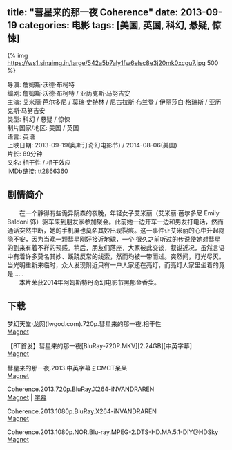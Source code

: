 title: "彗星来的那一夜 Coherence"
date: 2013-09-19
categories: 电影
tags: [美国, 英国, 科幻, 悬疑, 惊悚]
---
{% img https://ws1.sinaimg.in/large/542a5b7aly1fw6elsc8e3j20mk0xcgu7.jpg 500 %}

导演: 詹姆斯·沃德·布柯特  
编剧: 詹姆斯·沃德·布柯特 / 亚历克斯·马努吉安  
主演: 艾米丽·芭尔多尼 / 莫瑞·史特林 / 尼古拉斯·布兰登 / 伊丽莎白·格瑞斯 / 亚历克斯·马努吉安  
类型: 科幻 / 悬疑 / 惊悚  
制片国家/地区: 美国 / 英国  
语言: 英语  
上映日期: 2013-09-19(奥斯汀奇幻电影节) / 2014-08-06(美国)  
片长: 89分钟  
又名: 相干性 / 相干效应  
IMDb链接: [tt2866360](http://www.imdb.com/title/tt2866360)

## 剧情简介

　　在一个静得有些诡异阴森的夜晚，年轻女子艾米丽（艾米丽·芭尔多尼 Emily Baldoni 饰）驱车来到朋友家参加聚会。此前她一边开车一边和男友打电话，然而通话突然中断，她的手机屏也莫名其妙出现裂痕。这一事件让艾米丽的心中升起隐隐不安，因为当晚一颗彗星刚好接近地球，一个 很久之前听过的传说使她对彗星的到来有着不祥的预感。稍后，朋友们落座，大家彼此交谈，叙说近况，虽然言语中有着许多莫名其妙、蹊跷反常的线索，然而均被一带而过。突然间，灯光尽灭。当光明重新来临时，众人发现附近只有一户人家还在亮灯，而亮灯人家里坐着的竟是……  
　　本片荣获2014年阿姆斯特丹奇幻电影节黑郁金香奖。

## 下载

梦幻天堂·龙网(lwgod.com).720p.彗星来的那一夜.相干性  
[Magnet](magnet:?xt=urn:btih:289D068CDFC9633BB1051527B1D3FCC0A8BF63CD)

【BT首发】彗星来的那一夜\[BluRay-720P.MKV\]\[2.24GB\]\[中英字幕\]  
[Magnet](magnet:?xt=urn:btih:F989AD3041193074CB273C81C4BF99EAF2EB9089)

彗星来的那一夜.2013.中英字幕￡CMCT呆呆  
[Magnet](magnet:?xt=urn:btih:D4F1208BAE5C4420C0070D9C14F644E83E919427)

Coherence.2013.720p.BluRay.X264-iNVANDRAREN  
[Magnet](magnet:?xt=urn:btih:0A7B51D32E947F494CA2187E68DEA48DCC5A707B) | [字幕](https://www.lanzous.com/i23dj5c)

Coherence.2013.1080p.BluRay.X264-iNVANDRAREN  
[Magnet](magnet:?xt=urn:btih:E9F0A5AA974F91CA94FEAF711AB8F1CB00F4384E)

Coherence.2013.1080p.NOR.Blu-ray.MPEG-2.DTS-HD.MA.5.1-DIY@HDSky  
[Magnet](magnet:?xt=urn:btih:A833D87586A605C6E2CA871319561E570189FF87)

